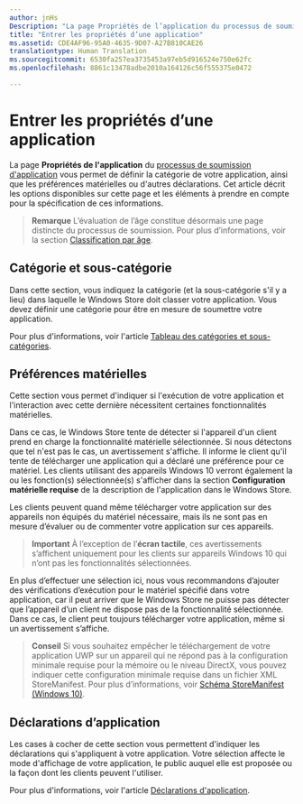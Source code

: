 ```yaml
---
author: jnHs
Description: "La page Propriétés de l’application du processus de soumission d’application vous permet de définir la catégorie de votre application, ainsi que les préférences matérielles ou d’autres déclarations."
title: "Entrer les propriétés d’une application"
ms.assetid: CDE4AF96-95A0-4635-9D07-A27B810CAE26
translationtype: Human Translation
ms.sourcegitcommit: 6530fa257ea3735453a97eb5d916524e750e62fc
ms.openlocfilehash: 8861c13478adbe2010a164126c56f555375e0472

---
```


# Entrer les propriétés d’une application

La page **Propriétés de l'application** du [processus de soumission d'application](app-submissions.md) vous permet de définir la catégorie de votre application, ainsi que les préférences matérielles ou d'autres déclarations. Cet article décrit les options disponibles sur cette page et les éléments à prendre en compte pour la spécification de ces informations.

> **Remarque** L’évaluation de l’âge constitue désormais une page distincte du processus de soumission. Pour plus d’informations, voir la section [Classification par âge](age-ratings.md).

## Catégorie et sous-catégorie

Dans cette section, vous indiquez la catégorie (et la sous-catégorie s'il y a lieu) dans laquelle le Windows Store doit classer votre application. Vous devez définir une catégorie pour être en mesure de soumettre votre application.

Pour plus d'informations, voir l'article [Tableau des catégories et sous-catégories](category-and-subcategory-table.md).

## Préférences matérielles


Cette section vous permet d'indiquer si l'exécution de votre application et l'interaction avec cette dernière nécessitent certaines fonctionnalités matérielles.

Dans ce cas, le Windows Store tente de détecter si l'appareil d'un client prend en charge la fonctionnalité matérielle sélectionnée. Si nous détectons que tel n'est pas le cas, un avertissement s'affiche. Il informe le client qu'il tente de télécharger une application qui a déclaré une préférence pour ce matériel. Les clients utilisant des appareils Windows 10 verront également la ou les fonction(s) sélectionnée(s) s'afficher dans la section **Configuration matérielle requise** de la description de l'application dans le Windows Store.

Les clients peuvent quand même télécharger votre application sur des appareils non équipés du matériel nécessaire, mais ils ne sont pas en mesure d’évaluer ou de commenter votre application sur ces appareils.

> **Important** À l’exception de l’**écran tactile**, ces avertissements s’affichent uniquement pour les clients sur appareils Windows 10 qui n’ont pas les fonctionnalités sélectionnées.

En plus d’effectuer une sélection ici, nous vous recommandons d’ajouter des vérifications d’exécution pour le matériel spécifié dans votre application, car il peut arriver que le Windows Store ne puisse pas détecter que l’appareil d’un client ne dispose pas de la fonctionnalité sélectionnée. Dans ce cas, le client peut toujours télécharger votre application, même si un avertissement s’affiche.

> **Conseil** Si vous souhaitez empêcher le téléchargement de votre application UWP sur un appareil qui ne répond pas à la configuration minimale requise pour la mémoire ou le niveau DirectX, vous pouvez indiquer cette configuration minimale requise dans un fichier XML StoreManifest. Pour plus d’informations, voir [Schéma StoreManifest (Windows 10)](https://msdn.microsoft.com/library/windows/apps/mt617335).

## Déclarations d’application


Les cases à cocher de cette section vous permettent d'indiquer les déclarations qui s'appliquent à votre application. Votre sélection affecte le mode d'affichage de votre application, le public auquel elle est proposée ou la façon dont les clients peuvent l'utiliser.

Pour plus d'informations, voir l'article [Déclarations d'application](app-declarations.md).



<!--HONumber=Jun16_HO4-->



